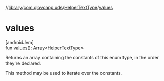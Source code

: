 //[library](../../../index.md)/[com.glovoapp.uds](../index.md)/[HelperTextType](index.md)/[values](values.md)

# values

[androidJvm]\
fun [values](values.md)(): [Array](https://kotlinlang.org/api/latest/jvm/stdlib/kotlin/-array/index.html)&lt;[HelperTextType](index.md)&gt;

Returns an array containing the constants of this enum type, in the order they're declared.

This method may be used to iterate over the constants.
